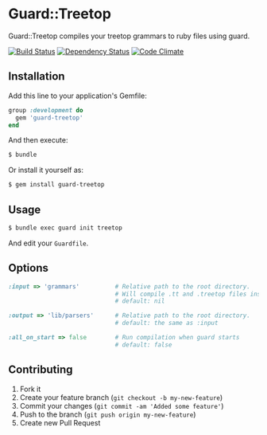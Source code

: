 # Guard::Treetop

Guard::Treetop compiles your treetop grammars to ruby files using guard.

[![Build Status][travis-badge]][travis-site]
[![Dependency Status][gemnasium-badge]][gemnasium-site]
[![Code Climate][cc-badge]][cc-site]

## Installation

Add this line to your application's Gemfile:

```ruby
group :development do
  gem 'guard-treetop'
end
```

And then execute:

```bash
$ bundle
```

Or install it yourself as:

```bash
$ gem install guard-treetop
```

## Usage

```bash
$ bundle exec guard init treetop
```

And edit your `Guardfile`.

## Options

```ruby
:input => 'grammars'          # Relative path to the root directory.
                              # Will compile .tt and .treetop files inside
                              # default: nil

:output => 'lib/parsers'      # Relative path to the root directory.
                              # default: the same as :input

:all_on_start => false        # Run compilation when guard starts
                              # default: false
```

## Contributing

1. Fork it
2. Create your feature branch (`git checkout -b my-new-feature`)
3. Commit your changes (`git commit -am 'Added some feature'`)
4. Push to the branch (`git push origin my-new-feature`)
5. Create new Pull Request

[cc-badge]: https://codeclimate.com/badge.png
[cc-site]: https://codeclimate.com/github/zehrizzatti/guard-treetop
[gemnasium-badge]: https://gemnasium.com/zehrizzatti/guard-treetop.png
[gemnasium-site]: https://gemnasium.com/zehrizzatti/guard-treetop
[travis-badge]: https://travis-ci.org/zehrizzatti/guard-treetop.png
[travis-site]: https://travis-ci.org/zehrizzatti/guard-treetop
